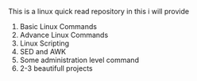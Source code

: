 This is a linux quick read repository in this i will provide 
1) Basic Linux Commands
2) Advance Linux Commands
3) Linux Scripting
4) SED and AWK
5) Some administration level command
6) 2-3 beautifull projects
